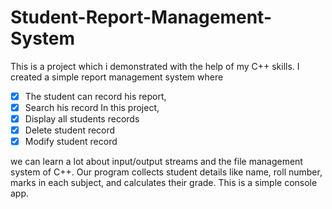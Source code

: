 # Student-Report-Management-System

This is a project which i demonstrated with the help of my C++ skills. I created a simple report management system where
- [x]  The student can record his report,
- [x]  Search his record In this project, 
- [x]  Display all students records                                                                                                         
- [x]  Delete student record                                                                                                                 
- [x]  Modify student record  
 
we can learn a lot about input/output streams and the file management system of C++. 
Our program collects student details like name, roll number, marks in each subject, and calculates their grade.
This is a simple console app. 
